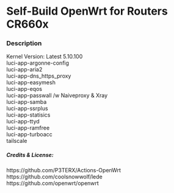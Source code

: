 
<h1>Self-Build OpenWrt for Routers CR660x</h1>

<h3>Description</h3>
Kernel Version: Latest 5.10.100<br>
luci-app-argonne-config<br>
luci-app-aria2<br>
luci-app-dns_https_proxy<br>
luci-app-easymesh<br>
luci-app-eqos<br>
luci-app-passwall /w Naiveproxy & Xray<br>
luci-app-samba<br>
luci-app-ssrplus<br>
luci-app-statisics<br>
luci-app-ttyd<br>
luci-app-ramfree<br>
luci-app-turboacc<br>
tailscale<br>



<h5>Credits & License:</h5>
https://github.com/P3TERX/Actions-OpenWrt<br>
https://github.com/coolsnowwolf/lede<br>
https://github.com/openwrt/openwrt
